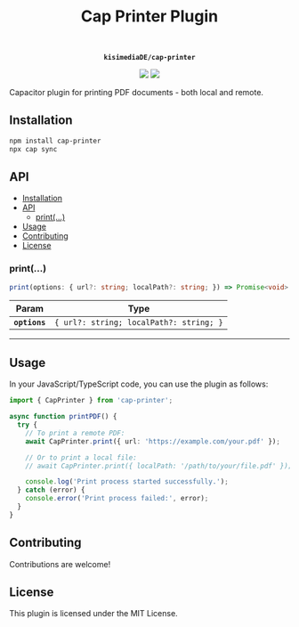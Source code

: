 <h1 align="center">Cap Printer Plugin</h1><br>
<p align="center"><strong><code>kisimediaDE/cap-printer</code></strong></p>
<p align="center">
  <img src="https://img.shields.io/maintenance/yes/2025?style=for-the-badge" />
  <a href="https://www.npmjs.com/package/cap-printer"><img src="https://img.shields.io/npm/dw/cap-printer?style=for-the-badge" /></a>
</p>
<p align="center">

Capacitor plugin for printing PDF documents - both local and remote.

</p>

## Installation

```bash
npm install cap-printer
npx cap sync
```

## API

<docgen-index>

- [Installation](#installation)
- [API](#api)
  - [print(...)](#print)
- [Usage](#usage)
- [Contributing](#contributing)
- [License](#license)

</docgen-index>

<docgen-api>
<!--Update the source file JSDoc comments and rerun docgen to update the docs below-->

### print(...)

```typescript
print(options: { url?: string; localPath?: string; }) => Promise<void>
```

| Param         | Type                                               |
| ------------- | -------------------------------------------------- |
| **`options`** | <code>{ url?: string; localPath?: string; }</code> |

---

</docgen-api>

## Usage

In your JavaScript/TypeScript code, you can use the plugin as follows:

```typescript
import { CapPrinter } from 'cap-printer';

async function printPDF() {
  try {
    // To print a remote PDF:
    await CapPrinter.print({ url: 'https://example.com/your.pdf' });

    // Or to print a local file:
    // await CapPrinter.print({ localPath: '/path/to/your/file.pdf' });

    console.log('Print process started successfully.');
  } catch (error) {
    console.error('Print process failed:', error);
  }
}
```

## Contributing

Contributions are welcome!

## License

This plugin is licensed under the MIT License.
